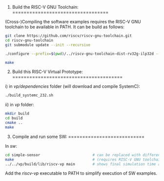 1) Build the RISC-V GNU Toolchain:
==================================

(Cross-)Compiling the software examples requires the RISC-V GNU toolchain to be available in PATH. It can be build as follows:

```bash
git clone https://github.com/riscv/riscv-gnu-toolchain.git
cd riscv-gnu-toolchain
git submodule update --init --recursive

./configure --prefix=$(pwd)/../riscv-gnu-toolchain-dist-rv32g-ilp32d --with-arch=rv32g --with-abi=ilp32d

make
```


2) Build this RISC-V Virtual Prototype:
=======================================

i) in *vp/dependencies* folder (will download and compile SystemC):
 
```bash
./build_systemc_232.sh
```
 
 	
ii) in *vp* folder:
 
```bash
mkdir build
cd build
cmake ..
make
```

 	
3) Compile and run some SW:
===========================
	
In *sw*:

```bash
cd simple-sensor    					# can be replaced with different example
make									# (requires RISC-V GNU toolchain in PATH)
../../vp/build/lib/riscv-vp main		# shows final simulation time as well as register and pc contents
```

Add the *riscv-vp* executable to PATH to simplify execution of SW examples.
